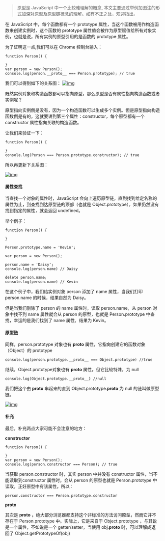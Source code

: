 > 原型是 JavaScript 中一个比较难理解的概念, 本文主要通过举例加图注的形式加深对原型及原型链概念的理解。如有不正之处，欢迎指出。

在 JavaScript 中，每个函数都有一个 prototype 属性，当这个函数被用作构造函数来创建实例时，这个函数的 prototype 属性值会被作为原型赋值给所有对象实例，也就是说，所有实例的原型引用的是函数的 prototype 属性。

为了证明这一点,我们可以在 Chrome 控制台输入：

```
function Person() {

}
var person = new Person();
console.log(person.__proto__ === Person.prototype); // true
```

我们可以得到如下的关系图： [![img](https://camo.githubusercontent.com/2575e37fd430668ebad097b6efd670d835a9b125/687474703a2f2f7777342e73696e61696d672e636e2f6c617267652f303036744e633739677931666738396166337664616a333067303038327438782e6a7067)](https://camo.githubusercontent.com/2575e37fd430668ebad097b6efd670d835a9b125/687474703a2f2f7777342e73696e61696d672e636e2f6c617267652f303036744e633739677931666738396166337664616a333067303038327438782e6a7067)

既然实例对象和构造函数都可以指向原型，那么原型是否有属性指向构造函数或者实例呢？

原型指向实例倒是没有，因为一个构造函数可以生成多个实例。但是原型指向构造函数倒是有的，这就要讲到第三个属性：constructor，每个原型都有一个 constructor 属性指向关联的构造函数。

让我们来验证一下：

```
function Person() {

}
console.log(Person === Person.prototype.constructor); // true
```

所以再更新下关系图：

[![img](https://camo.githubusercontent.com/b7f5e9b33cb3c2e8ccf315058b9c211d9b9aab92/687474703a2f2f7777322e73696e61696d672e636e2f6c617267652f303036744e633739677931666738396572616e30616a333067343038326467352e6a7067)](https://camo.githubusercontent.com/b7f5e9b33cb3c2e8ccf315058b9c211d9b9aab92/687474703a2f2f7777322e73696e61696d672e636e2f6c617267652f303036744e633739677931666738396572616e30616a333067343038326467352e6a7067)

#### 属性查找

当查找一个对象的属性时，JavaScript 会向上遍历原型链，直到找到给定名称的属性为止，到查找到达原型链的顶部（也就是 Object.prototype），如果仍然没有找到指定的属性，就会返回 undefined。

举个例子：

```
function Person() {

}

Person.prototype.name = 'Kevin';

var person = new Person();

person.name = 'Daisy';
console.log(person.name) // Daisy

delete person.name;
console.log(person.name) // Kevin
```

在这个例子中，我们给实例对象 person 添加了 name 属性，当我们打印 person.name 的时候，结果自然为 Daisy。

但是当我们删除了 person 的 name 属性时，读取 person.name，从 person 对象中找不到 name 属性就会从 person 的原型，也就是 Person.prototype 中查找，幸运的是我们找到了 name 属性，结果为 Kevin。

#### 原型链

同样，person.prototype 对象也有 __proto__ 属性，它指向创建它的函数对象（Object）的 prototype

```
console.log(person.prototype.__proto__ === Object.prototype) //true
```

继续，Object.prototype对象也有 __proto__ 属性，但它比较特殊，为 null

```
console.log(Object.prototype.__proto__) //null
```

我们把这个由 __proto__ 串起来的直到 Object.prototype.__proto__ 为 null 的链叫做原型链。

[![img](https://camo.githubusercontent.com/377b7d4c50c7373453e39de135bd144239d14219/687474703a2f2f7777312e73696e61696d672e636e2f6c617267652f303036744e633739677931666738396d69326876316a3330676530656c7439642e6a7067)](https://camo.githubusercontent.com/377b7d4c50c7373453e39de135bd144239d14219/687474703a2f2f7777312e73696e61696d672e636e2f6c617267652f303036744e633739677931666738396d69326876316a3330676530656c7439642e6a7067)

#### 补充

最后，补充两点大家可能不会注意的地方：

**constructor**

```
function Person() {

}
var person = new Person();
console.log(person.constructor === Person); // true
```

当获取 person.constructor 时，其实 person 中并没有 constructor 属性，当不能读取到constructor 属性时，会从 person 的原型也就是 Person.prototype 中读取，正好原型中有该属性，所以：

```
person.constructor === Person.prototype.constructor
```

**__proto__**

其次是 __proto__ ，绝大部分浏览器都支持这个非标准的方法访问原型，然而它并不存在于 Person.prototype 中。实际上，它是来自于 Object.prototype ，与其说是一个属性，不如说是一个 getter/setter，当使用 obj.__proto__ 时，可以理解成返回了 Object.getPrototypeOf(obj)